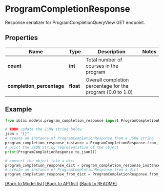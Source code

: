 # ProgramCompletionResponse

Response serializer for ProgramCompletionQueryView GET endpoint.

## Properties

Name | Type | Description | Notes
------------ | ------------- | ------------- | -------------
**count** | **int** | Total number of courses in the program | 
**completion_percentage** | **float** | Overall completion percentage for the program (0.0 to 1.0) | 

## Example

```python
from iblai.models.program_completion_response import ProgramCompletionResponse

# TODO update the JSON string below
json = "{}"
# create an instance of ProgramCompletionResponse from a JSON string
program_completion_response_instance = ProgramCompletionResponse.from_json(json)
# print the JSON string representation of the object
print(ProgramCompletionResponse.to_json())

# convert the object into a dict
program_completion_response_dict = program_completion_response_instance.to_dict()
# create an instance of ProgramCompletionResponse from a dict
program_completion_response_from_dict = ProgramCompletionResponse.from_dict(program_completion_response_dict)
```
[[Back to Model list]](../README.md#documentation-for-models) [[Back to API list]](../README.md#documentation-for-api-endpoints) [[Back to README]](../README.md)


